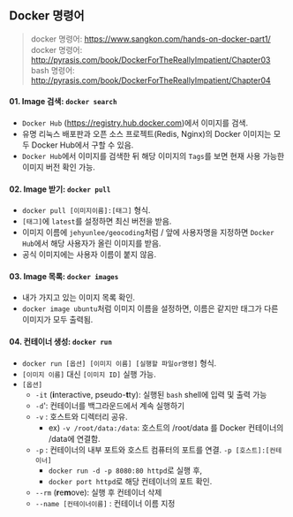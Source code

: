 ## Docker 명령어  
> docker 명령어: https://www.sangkon.com/hands-on-docker-part1/  
> docker 명령어: http://pyrasis.com/book/DockerForTheReallyImpatient/Chapter03  
> bash 명령어: http://pyrasis.com/book/DockerForTheReallyImpatient/Chapter04

#### 01. Image 검색: `docker search`  
- `Docker Hub` (https://registry.hub.docker.com)에서 이미지를 검색.  
- 유명 리눅스 배포판과 오픈 소스 프로젝트(Redis, Nginx)의 Docker 이미지는 모두 Docker Hub에서 구할 수 있음.  
- `Docker Hub`에서 이미지를 검색한 뒤 해당 이미지의 `Tags`를 보면 현재 사용 가능한 이미지 버전 확인 가능.  

#### 02. Image 받기: `docker pull`  
- `docker pull [이미지이름]:[태그]` 형식.  
- `[태그]`에 `latest`를 설정하면 최신 버전을 받음.  
- 이미지 이름에 `jehyunlee/geocoding`처럼 / 앞에 사용자명을 지정하면 `Docker Hub`에서 해당 사용자가 올린 이미지를 받음.  
- 공식 이미지에는 사용자 이름이 붙지 않음.  

#### 03. Image 목록: `docker images`  
- 내가 가지고 있는 이미지 목록 확인.  
- `docker image ubuntu`처럼 이미지 이름을 설정하면, 이름은 같지만 태그가 다른 이미지가 모두 출력됨.  

#### 04. 컨테이너 생성: `docker run`  
- `docker run [옵션] [이미지 이름] [실행할 파일or명령]` 형식.
- `[이미지 이름]` 대신 `[이미지 ID]` 실행 가능.  
- `[옵션]`  
  * `-it` (**i**nteractive, pseudo-**t**ty): 실행된 `bash` shell에 입력 및 출력 가능  
  * `-d`': 컨테이너를 백그라운드에서 계속 실행하기 
  * `-v` : 호스트와 디렉터리 공유.  
     + ex) `-v /root/data:/data`: 호스트의 /root/data 를 Docker 컨테이너의 /data에 연결함.  
  * `-p` : 컨테이너의 내부 포트와 호스트 컴퓨터의 포트를 연결.  `-p [호스트]:[컨테이너]`
     + `docker run -d -p 8080:80 httpd`로 실행 후,  
     + `docker port httpd`로 해당 컨테이너의 포트 확인.  
  * `--rm` (**r**e**m**ove): 실행 후 컨테이너 삭제 
  * `--name [컨테이너이름]` : 컨테이너 이름 지정  


